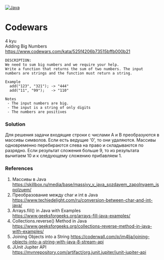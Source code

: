 [![Java](https://img.shields.io/badge/Java-E43222??style=for-the-badge&logo=java&logoColor=FFFFFF)](https://java.com/)

# Codewars
4 kyu <br>
Adding Big Numbers https://www.codewars.com/kata/525f4206b73515bffb000b21
```
DESCRIPTION:
We need to sum big numbers and we require your help.
Write a function that returns the sum of two numbers. The input numbers are strings and the function must return a string.

Example
  add("123", "321"); -> "444"
  add("11", "99");   -> "110"
  
Notes
 - The input numbers are big.
 - The input is a string of only digits
 - The numbers are positives
```
### Solution
Для решения задачи входящие строки с числами A и B преобразуются в массивы символов. Если есть ведущие '0',
то они удаляются. Массивы одновременно перебираются слева на право и складываются по разрядно. Если результат сложения
больше 9, то из результата вычитаем 10 и к следующему сложению прибавляем 1.

### References
1. Массивы в Java https://skillbox.ru/media/base/massivy_v_java_sozdayem_zapolnyaem_ispolzuem/
2. Преобразование между char и int в Java https://www.techiedelight.com/ru/conversion-between-char-and-int-java/
3. Arrays.fill() in Java with Examples https://www.geeksforgeeks.org/arrays-fill-java-examples/
4. Collections.reverse() Method in Java https://www.geeksforgeeks.org/collections-reverse-method-in-java-with-examples/
5. Joining Objects into a String https://coderwall.com/p/im4lja/joining-objects-into-a-string-with-java-8-stream-api
6. JUnit Jupiter API https://mvnrepository.com/artifact/org.junit.jupiter/junit-jupiter-api
